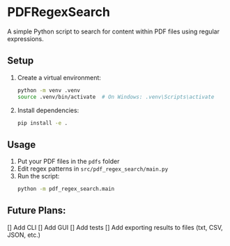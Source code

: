 # PDFRegexSearch 
A simple Python script to search for content within PDF files using regular expressions. 

## Setup
1. Create a virtual environment:
   ```bash
   python -m venv .venv
   source .venv/bin/activate  # On Windows: .venv\Scripts\activate
   ```
2. Install dependencies:
   ```bash
   pip install -e .
   ```

## Usage
1. Put your PDF files in the `pdfs` folder
2. Edit regex patterns in `src/pdf_regex_search/main.py`
3. Run the script:
   ```bash
   python -m pdf_regex_search.main
   ```

## Future Plans:
[] Add CLI
[] Add GUI 
[] Add tests
[] Add exporting results to files (txt, CSV, JSON, etc.)
